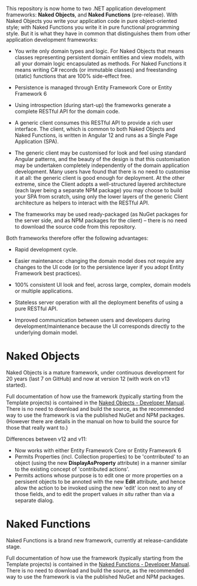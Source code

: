 This repository is now home to two .NET application development frameworks: **Naked Objects**, and **Naked Functions** (pre-release). With Naked Objects you write your application code in pure object-oriented style; with Naked Functions you write it in pure functional programming style.  But it is what they have in common that distinguishes them from other application development frameworks:

* You write only domain types and logic. For Naked Objects that means classes representing persistent domain entities and view models, with all your domain logic encapsulated as methods. For Naked Functions it means writing C# records (or immutable classes) and freestanding (static) functions that are 100% side-effect free. 

* Persistence is managed through Entity Framework Core or Entity Framework 6

* Using introspection (during start-up) the frameworks generate a complete RESTful API for the domain code.

* A generic client consumes this RESTful API to provide a rich user interface. The client, which is common to both Naked Objects and Naked Functions, is written in Angular 12 and runs as a Single Page Application (SPA). 

* The generic client may be customised for look and feel using standard Angular patterns, and the beauty of the design is that this customisation may be undertaken completely independently of the domain application development. Many users have found that there is no need to customise it at all: the generic client is good enough for deployment. At the other extreme, since the Client adopts a well-structured layered architecture (each layer being a separate NPM package) you may choose to build your SPA from scratch, using only the lower layers of the generic Client architecture as helpers to interact with the RESTful API.

* The frameworks may be used ready-packaged (as NuGet packages for the server side, and as NPM packages for the client) – there is no need to download the source code from this repository.

Both frameworks therefore offer the following advantages:

* Rapid development cycle.

* Easier maintenance: changing the domain model does not require any changes to the UI code (or to the persistence layer if you adopt Entity Framework best practices).

* 100% consistent UI look and feel, across large, complex, domain models or multiple applications.

* Stateless server operation with all the deployment benefits of using a pure RESTful API.

* Improved communication between users and developers during development/maintenance because the UI corresponds directly to the underlying domain model.

Naked Objects
=============
Naked Objects is a mature framework, under continuous development for 20 years (last 7 on GitHub) and now at version 12 (with work on v13 started).

Full documentation of how use the framework (typically starting from the Template projects) is contained in the [Naked Objects - Developer Manual](https://github.com/NakedObjectsGroup/NakedObjectsFramework/blob/master/Documentation/Naked%20Objects%20-%20Developer%20Manual.docx).
There is no need to download and build the source, as the recommended way to use the framework is via the published NuGet and NPM packages. (However there are details in the manual on how to build the source for those that really want to.)

Differences between v12 and v11:

* Now works with either Entity Framework Core or Entity Framework 6
* Permits Properties (incl. Collection properties) to be 'contrributed' to an object (using the new **DisplayAsProperty** attribute) in a manner similar to the existing concept of 'contributed actions'.
* Permits actions whose purpose is to edit one or more properties on a persisent objects to be annoted with the new **Edit** attribute, and hence allow the action to be invoked using the new 'edit' icon next to any of those fields, and to edit the propert values _in situ_ rather than via a separate dialog.

Naked Functions
===============

Naked Functions is a brand new framework, currently at release-candidate stage.

Full documentation of how use the framework (typically starting from the Template projects) is contained in the  [Naked Functions - Developer Manual](https://github.com/NakedObjectsGroup/NakedObjectsFramework/blob/master/Documentation/Naked%20Functions%20-%20Developer%20Manual.docx). There is no need to download and build the source, as the recommended way to use the framework is via the published NuGet and NPM packages.



